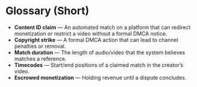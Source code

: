 # Glossary (Short)
- **Content ID claim** — An automated match on a platform that can redirect monetization or restrict a video without a formal DMCA notice.
- **Copyright strike** — A formal DMCA action that can lead to channel penalties or removal.
- **Match duration** — The length of audio/video that the system believes matches a reference.
- **Timecodes** — Start/end positions of a claimed match in the creator’s video.
- **Escrowed monetization** — Holding revenue until a dispute concludes.
